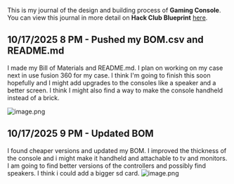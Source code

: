 <!--
  ===================    !!READ THIS NOTICE!!   ====================
  DO NOT edit this file manually. Your changes WILL BE OVERWRITTEN!
  This journal is auto generated and updated by Hack Club Blueprint.
  To edit this file, please edit your journal entries on Blueprint.
  ==================================================================
-->

This is my journal of the design and building process of **Gaming Console**.  
You can view this journal in more detail on **Hack Club Blueprint** [here](https://blueprint.hackclub.com/projects/638).


## 10/17/2025 8 PM - Pushed my BOM.csv and README.md  

I made my Bill of Materials and README.md. I plan on working on my case next in use fusion 360 for my case. I think I'm going to finish this soon hopefully and I might add upgrades to the consoles like a speaker and a better screen. I think I might also find a way to make the console handheld instead of a brick.



![image.png](https://blueprint.hackclub.com/user-attachments/blobs/proxy/eyJfcmFpbHMiOnsiZGF0YSI6Mjg2NCwicHVyIjoiYmxvYl9pZCJ9fQ==--e23243c0f44e85e60702ad4cf6e570d8a01c960c/image.png)
  

## 10/17/2025 9 PM - Updated BOM   

I found cheaper versions and updated my BOM. I improved the thickness of the console and i might make it handheld and attachable to tv and monitors. I am going to find better versions of the controllers and possibly find speakers. I think i could add a bigger sd card.  ![image.png](https://blueprint.hackclub.com/user-attachments/blobs/proxy/eyJfcmFpbHMiOnsiZGF0YSI6Mjg4MSwicHVyIjoiYmxvYl9pZCJ9fQ==--33517b07327f42bed4f93146fcf89d62ab07d43b/image.png)
  

